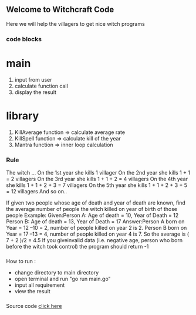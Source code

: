 ## Welcome to Witchcraft Code

Here we will help the villagers to get nice witch programs

### code blocks

# main
 1. input from user
 2. calculate function call
 3. display the result
 
# library
 1. KillAverage function => calculate average rate
 2. KillSpell function => calculate  kill of the year
 3. Mantra  function => inner loop calculation


### Rule

The witch ...
On the 1st year she kills 1 villager
On the 2nd year she kills 1 + 1 = 2 villagers
On the 3rd year she kills 1 + 1 + 2 = 4 villagers
On the 4th year she kills 1 + 1 + 2 + 3 = 7 villagers
On the 5th year she kills 1 + 1 + 2 + 3 + 5 = 12 villagers
And so on..


If given two people whose age of death and year of death are known, find the average number of people the witch killed on year of birth of those people
Example:
Given:Person A: Age of death = 10, Year of Death = 12
Person B: Age of death = 13, Year of Death = 17
Answer:Person A born on Year = 12 –10 = 2, number of people killed on year 2 is 2.
Person B born on Year = 17 –13 = 4, number of people killed on year 4 is 7.
So the average is ( 7 + 2 )/2 = 4.5
If you giveinvalid data (i.e. negative age, person who born before the witch took control) the program should return -1

###
How to run :
 - change directory to main directory
 - open terminal and run "go run main.go"
 - input all requirement
 - view the result

###
Source code
<a href="https://github.com/tom2662/witchtestjava.github.io" target="_blank">click here</a>

